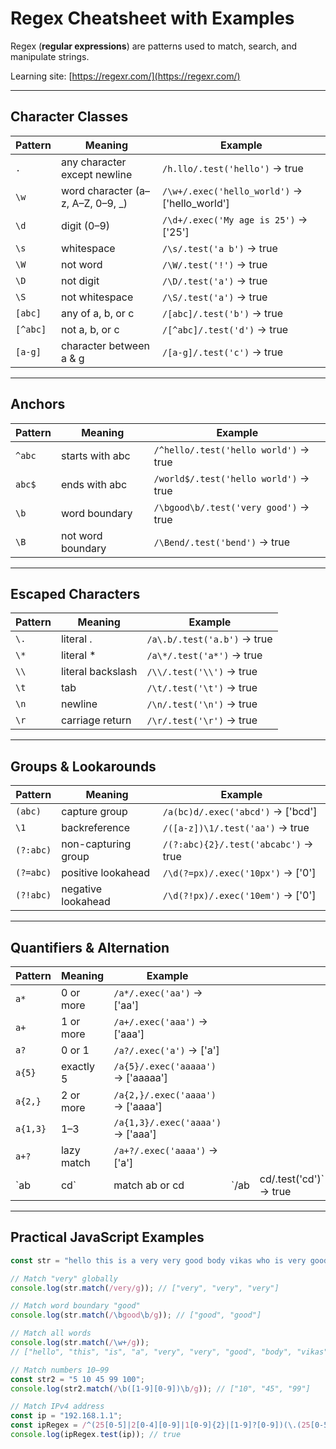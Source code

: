 # Regex Cheatsheet with Examples

Regex (**regular expressions**) are patterns used to match, search, and manipulate strings.

Learning site: [https://regexr.com/](https://regexr.com/)

---

## Character Classes

| Pattern  | Meaning                           | Example                                       |
| -------- | --------------------------------- | --------------------------------------------- |
| `.`      | any character except newline      | `/h.llo/.test('hello')` → true                |
| `\w`     | word character (a–z, A–Z, 0–9, _) | `/\w+/.exec('hello_world')` → ['hello_world'] |
| `\d`     | digit (0–9)                       | `/\d+/.exec('My age is 25')` → ['25']         |
| `\s`     | whitespace                        | `/\s/.test('a b')` → true                     |
| `\W`     | not word                          | `/\W/.test('!')` → true                       |
| `\D`     | not digit                         | `/\D/.test('a')` → true                       |
| `\S`     | not whitespace                    | `/\S/.test('a')` → true                       |
| `[abc]`  | any of a, b, or c                 | `/[abc]/.test('b')` → true                    |
| `[^abc]` | not a, b, or c                    | `/[^abc]/.test('d')` → true                   |
| `[a-g]`  | character between a & g           | `/[a-g]/.test('c')` → true                    |

---

## Anchors

| Pattern | Meaning           | Example                               |
| ------- | ----------------- | ------------------------------------- |
| `^abc`  | starts with abc   | `/^hello/.test('hello world')` → true |
| `abc$`  | ends with abc     | `/world$/.test('hello world')` → true |
| `\b`    | word boundary     | `/\bgood\b/.test('very good')` → true |
| `\B`    | not word boundary | `/\Bend/.test('bend')` → true         |

---

## Escaped Characters

| Pattern | Meaning           | Example                     |
| ------- | ----------------- | --------------------------- |
| `\.`    | literal .         | `/a\.b/.test('a.b')` → true |
| `\*`    | literal *         | `/a\*/.test('a*')` → true   |
| `\\`    | literal backslash | `/\\/.test('\\')` → true    |
| `\t`    | tab               | `/\t/.test('\t')` → true    |
| `\n`    | newline           | `/\n/.test('\n')` → true    |
| `\r`    | carriage return   | `/\r/.test('\r')` → true    |

---

## Groups & Lookarounds

| Pattern   | Meaning             | Example                              |
| --------- | ------------------- | ------------------------------------ |
| `(abc)`   | capture group       | `/a(bc)d/.exec('abcd')` → ['bcd']    |
| `\1`      | backreference       | `/([a-z])\1/.test('aa')` → true      |
| `(?:abc)` | non-capturing group | `/(?:abc){2}/.test('abcabc')` → true |
| `(?=abc)` | positive lookahead  | `/\d(?=px)/.exec('10px')` → ['0']    |
| `(?!abc)` | negative lookahead  | `/\d(?!px)/.exec('10em')` → ['0']    |

---

## Quantifiers & Alternation

| Pattern  | Meaning    | Example                            |      |                        |
| -------- | ---------- | ---------------------------------- | ---- | ---------------------- |
| `a*`     | 0 or more  | `/a*/.exec('aa')` → ['aa']         |      |                        |
| `a+`     | 1 or more  | `/a+/.exec('aaa')` → ['aaa']       |      |                        |
| `a?`     | 0 or 1     | `/a?/.exec('a')` → ['a']           |      |                        |
| `a{5}`   | exactly 5  | `/a{5}/.exec('aaaaa')` → ['aaaaa'] |      |                        |
| `a{2,}`  | 2 or more  | `/a{2,}/.exec('aaaa')` → ['aaaa']  |      |                        |
| `a{1,3}` | 1–3        | `/a{1,3}/.exec('aaaa')` → ['aaa']  |      |                        |
| `a+?`    | lazy match | `/a+?/.exec('aaaa')` → ['a']       |      |                        |
| `ab      | cd`        | match ab or cd                     | `/ab | cd/.test('cd')` → true |

---

## Practical JavaScript Examples

```js
const str = "hello this is a very very good body vikas who is very good";

// Match "very" globally
console.log(str.match(/very/g)); // ["very", "very", "very"]

// Match word boundary "good"
console.log(str.match(/\bgood\b/g)); // ["good", "good"]

// Match all words
console.log(str.match(/\w+/g));
// ["hello", "this", "is", "a", "very", "very", "good", "body", "vikas", "who", "is", "very", "good"]

// Match numbers 10–99
const str2 = "5 10 45 99 100";
console.log(str2.match(/\b([1-9][0-9])\b/g)); // ["10", "45", "99"]

// Match IPv4 address
const ip = "192.168.1.1";
const ipRegex = /^(25[0-5]|2[0-4][0-9]|1[0-9]{2}|[1-9]?[0-9])(\.(25[0-5]|2[0-4][0-9]|1[0-9]{2}|[1-9]?[0-9])){3}$/;
console.log(ipRegex.test(ip)); // true
```
